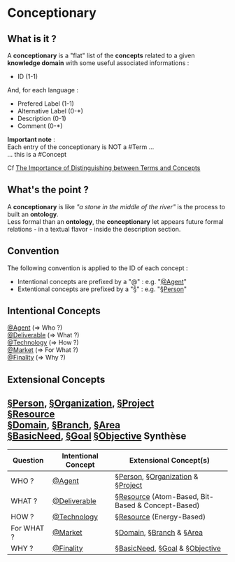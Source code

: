Conceptionary
==

What is it ?
-
A __conceptionary__ is a "flat" list of the __concepts__ related to a given __knowledge domain__ with some useful associated informations :

* ID (1-1)   

And, for each language :
* Prefered Label (1-1)
* Alternative Label (0-*)
* Description (0-1)
* Comment (0-*) 

__Important note__ :   
Each entry of the conceptionary is NOT a #Term ...   
... this is a #Concept

Cf <a href="https://www.semanticarts.com/the-importance-of-distinguishing-between-terms-and-concepts/">The Importance of Distinguishing between Terms and Concepts</a> 

What's the point ?
-
A __conceptionary__ is like _"a stone in the middle of the river"_ is the process to built an __ontology__.   
Less formal than an __ontology__, the __conceptionary__ let appears future formal relations - in a textual flavor - inside the description section.

Convention
-
The following convention is applied to the ID of each concept : 
* Intentional concepts are prefixed by a "@" : e.g. "<a href="https://github.com/iPlumb3r/EcosystemMappingModel/blob/master/1_Semantic/Conceptionary/%40Agent.md">@Agent</a>"
* Extentional concepts are prefixed by a "§" : e.g. "<a href="https://github.com/iPlumb3r/EcosystemMappingModel/blob/master/1_Semantic/Conceptionary/%C2%A7Person.md">§Person</a>"

Intentional Concepts
-
<a href="https://github.com/iPlumb3r/EcosystemMappingModel/blob/master/1_Semantic/Conceptionary/%40Agent.md">@Agent</a> (=> Who ?)   
<a href="https://github.com/iPlumb3r/EcosystemMappingModel/blob/master/1_Semantic/Conceptionary/%40Deliverable.md">@Deliverable</a> (=> What ?)   
<a href="https://github.com/iPlumb3r/EcosystemMappingModel/blob/master/1_Semantic/Conceptionary/%40Technology.md">@Technology</a> (=> How ?)   
<a href="https://github.com/iPlumb3r/EcosystemMappingModel/blob/master/1_Semantic/Conceptionary/%40Market.md">@Market</a> (=> For What ?)   
<a href="https://github.com/iPlumb3r/EcosystemMappingModel/blob/master/1_Semantic/Conceptionary/%40Finality.md">@Finality</a> (=> Why ?)   

Extensional Concepts
-
<a href="https://github.com/iPlumb3r/EcosystemMappingModel/blob/master/1_Semantic/Conceptionary/%C2%A7Person.md">§Person</a>, 
<a href="https://github.com/iPlumb3r/EcosystemMappingModel/blob/master/1_Semantic/Conceptionary/%C2%A7Organization.md">§Organization</a>, <a href="https://github.com/iPlumb3r/EcosystemMappingModel/blob/master/1_Semantic/Conceptionary/%C2%A7Person.md">§Project</a>     
<a href="https://github.com/iPlumb3r/EcosystemMappingModel/blob/master/1_Semantic/Conceptionary/%C2%A7Resource.md">§Resource</a>   
<a href="https://github.com/iPlumb3r/EcosystemMappingModel/blob/master/1_Semantic/Conceptionary/%C2%A7Domain.md">§Domain</a>, 
<a href="https://github.com/iPlumb3r/EcosystemMappingModel/blob/master/1_Semantic/Conceptionary/%C2%A7Branch.md">§Branch</a>, 
<a href="https://github.com/iPlumb3r/EcosystemMappingModel/blob/master/1_Semantic/Conceptionary/%C2%A7Area.md">§Area</a>      
<a href="https://github.com/iPlumb3r/EcosystemMappingModel/blob/master/1_Semantic/Conceptionary/%C2%A7BasicNeed.md">§BasicNeed</a>, 
<a href="https://github.com/iPlumb3r/EcosystemMappingModel/blob/master/1_Semantic/Conceptionary/%C2%A7AGoal.md">§Goal</a> 
<a href="https://github.com/iPlumb3r/EcosystemMappingModel/blob/master/1_Semantic/Conceptionary/%C2%A7AObjective.md">§Objective</a> 
Synthèse
-


<table>
    <thead>
        <tr>
          <th>Question</th>
          <th>Intentional Concept</th>
          <th>Extensional Concept(s)</th>
        </tr>
    </thead>
    <tbody>
        <tr>
            <td>WHO ?</td>
            <td><a href="https://github.com/iPlumb3r/EcosystemMappingModel/blob/master/1_Semantic/Conceptionary/%40Agent.md">@Agent</a></td>
            <td><a href="https://github.com/iPlumb3r/EcosystemMappingModel/blob/master/1_Semantic/Conceptionary/%C2%A7Person.md">§Person</a>, 
<a href="https://github.com/iPlumb3r/EcosystemMappingModel/blob/master/1_Semantic/Conceptionary/%C2%A7Organization.md">§Organization</a> & <a href="https://github.com/iPlumb3r/EcosystemMappingModel/blob/master/1_Semantic/Conceptionary/%C2%A7Person.md">§Project</a>    </td>
        </tr>
        <tr>
            <td>WHAT ?</td>
            <td><a href="https://github.com/iPlumb3r/EcosystemMappingModel/blob/master/1_Semantic/Conceptionary/%40Deliverable.md">@Deliverable</a></td>
            <td><a href="https://github.com/iPlumb3r/EcosystemMappingModel/blob/master/1_Semantic/Conceptionary/%C2%A7Resource.md">§Resource</a>  (Atom-Based, Bit-Based & Concept-Based)</td>
        </tr>
        <tr>
            <td>HOW ?</td>
            <td><a href="https://github.com/iPlumb3r/EcosystemMappingModel/blob/master/1_Semantic/Conceptionary/%40Technology.md">@Technology</a></td>
            <td><a href="https://github.com/iPlumb3r/EcosystemMappingModel/blob/master/1_Semantic/Conceptionary/%C2%A7Resource.md">§Resource</a> (Energy-Based)</td>
        </tr>
        <tr>
            <td>For WHAT ?</td>
            <td><a href="https://github.com/iPlumb3r/EcosystemMappingModel/blob/master/1_Semantic/Conceptionary/%40Market.md">@Market</a></td>
            <td><a href="https://github.com/iPlumb3r/EcosystemMappingModel/blob/master/1_Semantic/Conceptionary/%C2%A7Domain.md">§Domain</a>, 
<a href="https://github.com/iPlumb3r/EcosystemMappingModel/blob/master/1_Semantic/Conceptionary/%C2%A7Branch.md">§Branch</a> & <a href="https://github.com/iPlumb3r/EcosystemMappingModel/blob/master/1_Semantic/Conceptionary/%C2%A7Area.md">§Area</a>   </td>
        </tr>
        <tr>
            <td>WHY ?</td>
            <td><a href="https://github.com/iPlumb3r/EcosystemMappingModel/blob/master/1_Semantic/Conceptionary/%40Finality.md">@Finality</a></td>
            <td><a href="https://github.com/iPlumb3r/EcosystemMappingModel/blob/master/1_Semantic/Conceptionary/%C2%A7BasicNeed.md">§BasicNeed</a>, 
<a href="https://github.com/iPlumb3r/EcosystemMappingModel/blob/master/1_Semantic/Conceptionary/%C2%A7AGoal.md">§Goal</a> & <a href="https://github.com/iPlumb3r/EcosystemMappingModel/blob/master/1_Semantic/Conceptionary/%C2%A7AObjective.md">§Objective</a> </td>
        </tr>
    </tbody>
</table>
